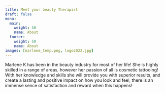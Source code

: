 ```yaml
---
title: Meet your beauty Therapist
draft: false
menu: 
  main:
    weight: 50
    name: About
  footer:
    weight: 50
    name: About
images: [marlene_temp.png, logo2022.jpg]
---
```

Marlene K has been in the beauty industry for most of her life! She is highly skilled in a range of areas, however her passion of all is cosmetic tattooing! With her knowledge and skills she will provide you with superior results, and create a lasting and positive impact on how you look and feel, there is an immense sence of satisfaction and reward when this happens!
